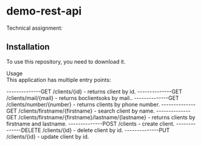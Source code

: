 # demo-rest-api
Technical assignment:
## Installation
To use this repository, you need to download it.

Usage       
This application has multiple entry points:       

--------------GET /clients/{id} - returns client by id.
--------------GET /clients/mail/{mail} - returns boclientsoks by mail..
--------------GET /clients/number/{number} - returns clients by phone number.
--------------GET /clients/firstname/{firstname} - search client by name.
--------------GET /clients/firstname/{firstname}/lastname/{lastname} - returns clients by firstname and lastname.
--------------POST /clients - create client.
--------------DELETE /clients/{id} - delete client by id.
--------------PUT /clients/{id} - update client by id.

